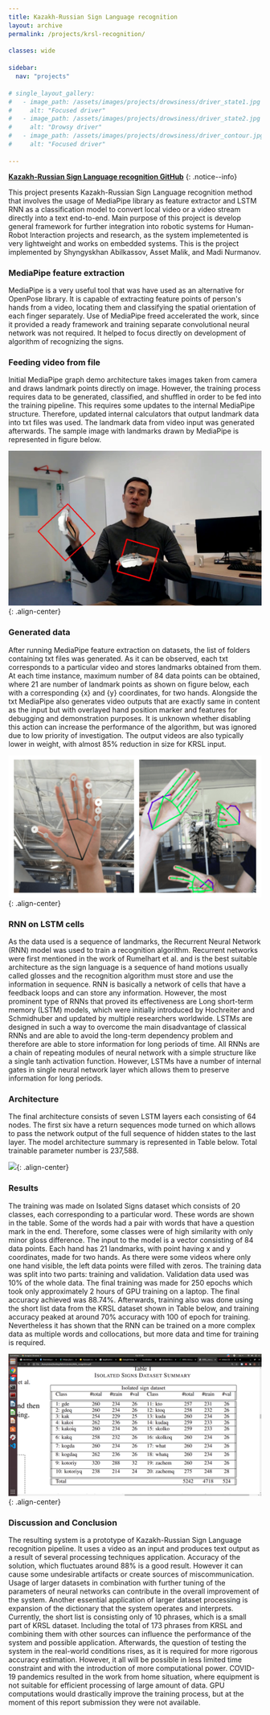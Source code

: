 ```yaml
---
title: Kazakh-Russian Sign Language recognition
layout: archive
permalink: /projects/krsl-recognition/

classes: wide

sidebar:
  nav: "projects"

# single_layout_gallery:
#   - image_path: /assets/images/projects/drowsiness/driver_state1.jpg
#     alt: "Focused driver"
#   - image_path: /assets/images/projects/drowsiness/driver_state2.jpg
#     alt: "Drowsy driver"
#   - image_path: /assets/images/projects/drowsiness/driver_contour.jpg
#     alt: "Focused driver"

---
```


<i class="fab fa-fw fa-github"></i> [**Kazakh-Russian Sign Language recognition GitHub**](https://github.com/kurshakuz/krsl-recogniton)
{: .notice--info}

This project presents Kazakh-Russian Sign Language recognition method that involves the usage of MediaPipe library as feature extractor and LSTM RNN as a classification model to convert local video or a video stream directly into a text end-to-end. Main purpose of this project is develop general framework for further integration into robotic systems for Human-Robot Interaction projects and research, as the system implemetented is very lightweight and works on embedded systems. This is the project implemented by Shyngyskhan Abilkassov, Asset Malik, and Madi Nurmanov. 

<!-- {% include gallery id="single_layout_gallery" caption="Driver drowsiness estimation using two methods" %} -->

### MediaPipe feature extraction
MediaPipe is a very useful tool that was have used as an alternative for OpenPose library. It is capable of extracting feature points of person's hands from a video, locating them and classifying the spatial orientation of each finger separately. Use of MediaPipe freed accelerated the work, since it provided a ready framework and training separate convolutional neural network was not required. It helped to focus directly on development of algorithm of recognizing the signs.

### Feeding video from file
Initial MediaPipe graph demo architecture takes images taken from camera and draws landmark points directly on image. However, the training process requires data to be generated, classified, and shuffled in order to be fed into the training pipeline. This requires some updates to the internal MediaPipe structure. Therefore, updated internal calculators that output landmark data into txt files was used. The landmark data from video input was generated afterwards. The sample image with landmarks drawn by MediaPipe is represented in figure below.


![](/assets/images/projects/krsl/doborii.png){: .align-center}


### Generated data
After running MediaPipe feature extraction on datasets, the list of folders containing txt files was generated. As it can be observed, each txt corresponds to a particular video and stores landmarks obtained from them. At each time instance, maximum number of 84 data points can be obtained, where 21 are number of landmark points as shown on figure below, each with a corresponding {x} and {y} coordinates, for two hands. Alongside the txt MediaPipe also generates video outputs that are exactly same in content as the input but with overlayed hand position marker and features for debugging and demonstration purposes. It is unknown whether disabling this action can increase the performance of the algorithm, but was ignored due to low priority of investigation. The output videos are also typically lower in weight, with almost 85% reduction in size for KRSL input.


![](/assets/images/projects/krsl/landmarks.png){: .align-center}

        
### RNN on LSTM cells
As the data used is a sequence of landmarks, the Recurrent Neural Network (RNN) model was used to train a recognition algorithm. Recurrent networks were first mentioned in the work of Rumelhart et al. and is the best suitable architecture as the sign language is a sequence of hand motions usually called glosses and the recognition algorithm must store and use the information in sequence. RNN is basically a network of cells that have a feedback loops and can store any information. However, the most prominent type of RNNs that proved its effectiveness are Long short-term memory (LSTM) models, which were initially introduced by Hochreiter and Schmidhuber and updated by multiple researchers worldwide. LSTMs are designed in such a way to overcome the main disadvantage of classical RNNs and are able to avoid the long-term dependency problem and therefore are able to store information for long periods of time. All RNNs are a chain of repeating modules of neural network with a simple structure like a single tanh activation function. However, LSTMs have a number of internal gates in single neural network layer which allows them to preserve information for long periods.

### Architecture
The final architecture consists of seven LSTM layers each consisting of 64 nodes. The first six have a return sequences mode turned on which allows to pass the network output of the full sequence of hidden states to the last layer. The model architecture summary is represented in Table below. Total trainable parameter number is 237,588. 

![](/assets/images/projects/krsl/architecture.png){: .align-center}


### Results
The training was made on Isolated Signs dataset which consists of 20 classes, each corresponding to a particular word. These words are shown in the table. Some of the words had a pair with words that have a question mark in the end. Therefore, some classes were of high similarity with only minor gloss difference. The input to the model is a vector consisting of 84 data points. Each hand has 21 landmarks, with point having x and y coordinates, made for two hands. As there were some videos where only one hand visible, the left data points were filled with zeros. The training data was split into two parts: training and validation. Validation data used was 10% of the whole data. The final training was made for 250 epochs which took only approximately 2 hours of GPU training on a laptop. The final accuracy achieved was 88.74%. Afterwards, training also was done using the short list data from the KRSL dataset shown in Table below, and training accuracy peaked at around 70% accuracy with 100 of epoch for training. Nevertheless it has shown that the RNN can be trained on a more complex data as multiple words and collocations, but more data and time for training is required.

![](/assets/images/projects/krsl/accuracy.png){: .align-center}

            
### Discussion and Conclusion
The resulting system is a prototype of Kazakh-Russian Sign Language recognition pipeline. It uses a video as an input and produces text output as a result of several processing techniques application. 
Accuracy of the solution, which fluctuates around 88% is a good result. However it can cause some undesirable artifacts or create sources of miscommunication. Usage of larger datasets in combination with further tuning of the parameters of neural networks can contribute in the overall improvement of the system.
Another essential application of larger dataset processing is expansion of the dictionary that the system operates and interprets. Currently, the short list is consisting only of 10 phrases, which is a small part of KRSL dataset. Including the total of 173 phrases from KRSL and combining them with other sources can influence the performance of the system and possible application. 
Afterwards, the question of testing the system in the real-world conditions rises, as it is required for more rigorous accuracy estimation.
However, it all will be possible in less limited time constraint and with the introduction of more computational power. COVID-19 pandemics resulted in the work from home situation, where equipment is not suitable for efficient processing of large amount of data. GPU computations would drastically improve the training process, but at the moment of this report submission they were not available. 


<!-- In this projects, landmarks for feature identification followed by mask for region extraction, binarization, erosion and dilation for iris size estimation for further drowsiness estimation for contour area method. On the other hand, landmarks are directly used to find points of interest which are then directly used to compute eye blink ratio. The pipeline of both algorithm is as follows:

Both of these methods outputs the average closed eye instances per given frame number, which is then used to compute average drowsiness. Yawning is used as an additional drowsiness indicator independently. The overall algorithm struture is as follows:
![](/assets/images/projects/drowsiness/Algorithm.png){: .align-center} -->
